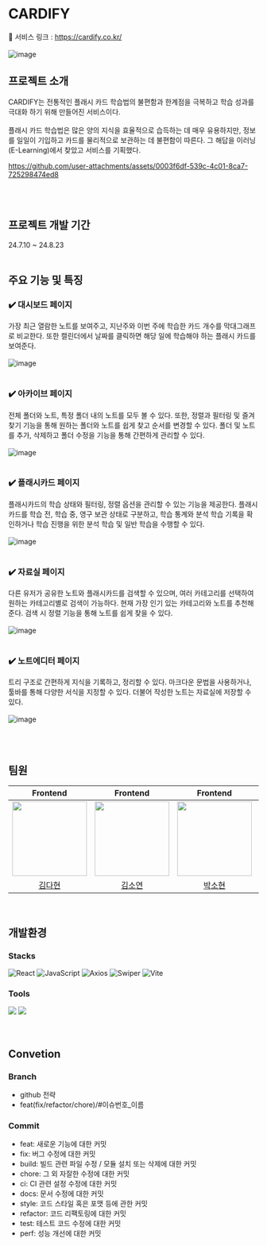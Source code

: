 # CARDIFY
🔗 서비스 링크 : https://cardify.co.kr/
<br/>
<br/>
![image](https://github.com/user-attachments/assets/360489ca-2976-4ab5-99fe-ed4f77a9546d)





## 프로젝트 소개
CARDIFY는 전통적인 플래시 카드 학습법의 불편함과 한계점을 극복하고 학습 성과를 극대화 하기 위해 만들어진 서비스이다.
<br/>
<br/>
플래시 카드 학습법은 많은 양의 지식을 효율적으로 습득하는 데 매우 유용하지만, 정보를 일일이 기입하고 카드를 물리적으로 보관하는 데 불편함이 따른다. 그 해답을 이러닝(E-Learning)에서 찾았고 서비스를 기획했다.
<br/>


https://github.com/user-attachments/assets/0003f6df-539c-4c01-8ca7-725298474ed8



<br/><br/>

## 프로젝트 개발 기간<br/>
24.7.10 ~ 24.8.23
<br/><br/>

## 주요 기능 및 특징 <br/>
### ✔️ 대시보드 페이지
가장 최근 열람한 노트를 보여주고, 지난주와 이번 주에 학습한 카드 개수를 막대그래프로 비교한다. 또한 캘린더에서 날짜를 클릭하면 해당 일에 학습해야 하는 플래시 카드를 보여준다.<br/>
<br/>
![image](https://github.com/user-attachments/assets/c7ce64e9-46fb-4c45-b670-d993a1d229e7)
<br/><br/>

### ✔️ 아카이브 페이지
전체 폴더와 노트, 특정 폴더 내의 노트를 모두 볼 수 있다. 또한, 정렬과 필터링 및 즐겨찾기 기능을 통해 원하는 폴더와 노트를 쉽게 찾고 순서를 변경할 수 있다. 폴더 및 노트를 추가, 삭제하고 폴더 수정을 기능을 통해 간편하게 관리할 수 있다.<br/>
<br/>
![image](https://github.com/user-attachments/assets/6d50708d-4978-4436-8d9d-31000e2a03c1)
<br/><br/>

### ✔️ 플래시카드 페이지
플래시카드의 학습 상태와 필터링, 정렬 옵션을 관리할 수 있는 기능을 제공한다. 플래시카드를 학습 전, 학습 중, 영구 보관 상태로 구분하고, 학습 통계와 분석 학습 기록을 확인하거나 학습 진행을 위한 분석 학습 및 일반 학습을 수행할 수 있다.<br/>
<br/>
![image](https://github.com/user-attachments/assets/3ce3a736-559a-4e8a-b223-d0cbae1f36e1)
<br/><br/>

### ✔️ 자료실 페이지
다른 유저가 공유한 노트와 플래시카드를 검색할 수 있으며, 여러 카테고리를 선택하여 원하는 카테고리별로 검색이 가능하다. 현재 가장 인기 있는 카테고리와 노트를 추천해준다. 검색 시 정렬 기능을 통해 노트를 쉽게 찾을 수 있다.<br/>
<br/>
![image](https://github.com/user-attachments/assets/9cd87873-ef9d-477f-b302-3b54cf2f848e)
<br/><br/>

### ✔️ 노트에디터 페이지
트리 구조로 간편하게 지식을 기록하고, 정리할 수 있다. 마크다운 문법을 사용하거나, 툴바를 통해 다양한 서식을 지정할 수 있다. 더불어 작성한 노트는 자료실에 저장할 수 있다.<br/>
<br/>
![image](https://github.com/user-attachments/assets/540202cd-a550-496c-b4ff-c6576c08ba10)
<br/><br/>

<br/>






## 팀원
| Frontend | Frontend | Frontend | Frontend |
| :-----: | :-----: | :------: | :------: |
|  <img style="width: 150px;" src="https://avatars.githubusercontent.com/u/124647898?v=4" />  | <img style="width: 150px;" src="https://avatars.githubusercontent.com/u/54532519?v=4" /> | <img style="width: 150px;" src="https://avatars.githubusercontent.com/u/108279922?v=4" /> | <img style="width: 150px;" src="https://avatars.githubusercontent.com/u/165576376?v=4" /> |
|[김다현](https://github.com/daahyunk)|[김소연](https://github.com/dhdld)|[박소현](https://github.com/Sohyunnnn)|[윤혜성](https://github.com/hyesngy)|
<br/>

## 개발환경

### Stacks

![React](https://img.shields.io/badge/React-61DAFB?style=for-the-badge&logo=react&logoColor=ffffff)
![JavaScript](https://img.shields.io/badge/-JavaScript-F7DF1E?style=for-the-badge&logo=javascript&logoColor=black)
![Axios](https://img.shields.io/badge/Axios-007ACC?style=for-the-badge&logo=axios&logoColor=ffffff)
![Swiper](https://img.shields.io/badge/Swiper-6332F6?style=for-the-badge&logo=swiper&logoColor=ffffff)
![Vite](https://img.shields.io/badge/Vite-646CFF?style=for-the-badge&logo=vite&logoColor=ffffff)

### Tools
<img src="https://img.shields.io/badge/Visual_Studio_Code-0078D4?style=for-the-badge&logo=visual%20studio%20code&logoColor=white">  <img src="https://img.shields.io/badge/GitHub-100000?style=for-the-badge&logo=github&logoColor=white">  
<br/><br/>
## Convetion
### Branch
- github 전략
- feat(fix/refactor/chore)/#이슈번호_이름

### Commit
- feat: 새로운 기능에 대한 커밋
- fix: 버그 수정에 대한 커밋
- build: 빌드 관련 파일 수정 / 모듈 설치 또는 삭제에 대한 커밋
- chore: 그 외 자잘한 수정에 대한 커밋
- ci: CI 관련 설정 수정에 대한 커밋
- docs: 문서 수정에 대한 커밋
- style: 코드 스타일 혹은 포맷 등에 관한 커밋
- refactor: 코드 리팩토링에 대한 커밋
- test: 테스트 코드 수정에 대한 커밋
- perf: 성능 개선에 대한 커밋
